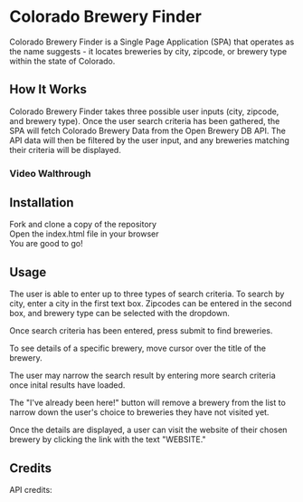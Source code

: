 # Colorado Brewery Finder

Colorado Brewery Finder is a Single Page Application (SPA) that operates as the name suggests - it locates breweries by city, zipcode, or brewery type within the state of Colorado. 

## How It Works

Colorado Brewery Finder takes three possible user inputs (city, zipcode, and brewery type). Once the user search criteria has been gathered, the SPA will fetch Colorado Brewery Data from the Open Brewery DB API. The API data will then be filtered by the user input, and any breweries matching their criteria will be displayed.

### Video Walthrough
<a href = ""></a>

## Installation

Fork and clone a copy of the repository  
Open the index.html file in your browser  
You are good to go!  

## Usage
The user is able to enter up to three types of search criteria. To search by city, enter a city in the first text box. Zipcodes can be entered in the second box, and brewery type can be selected with the dropdown. 

Once search criteria has been entered, press submit to find breweries.

To see details of a specific brewery, move cursor over the title of the brewery.

The user may narrow the search result by entering more search criteria once inital results have loaded.

The "I've already been here!" button will remove a brewery from the list to narrow down the user's choice to breweries they have not visited yet.

Once the details are displayed, a user can visit the website of their chosen brewery by clicking the link with the text "WEBSITE."

## Credits
API credits: <a href = "">






